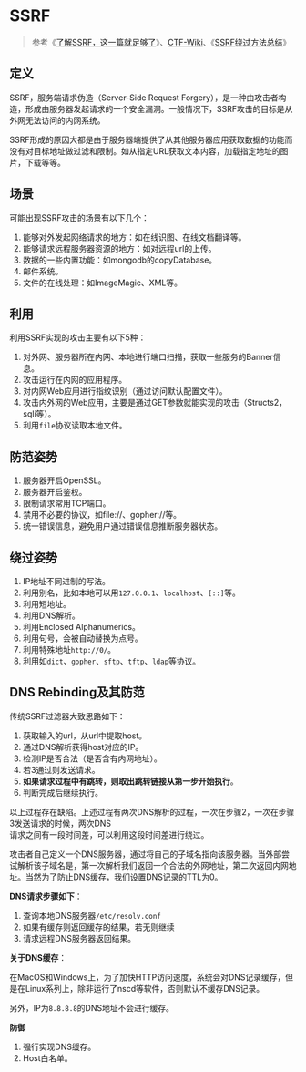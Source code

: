 # SSRF

> 参考《[了解SSRF，这一篇就足够了](https://xz.aliyun.com/t/2115)》、[CTF-Wiki](https://ctf-wiki.github.io/ctf-wiki/web/ssrf-zh/)、《[SSRF绕过方法总结](https://www.secpulse.com/archives/65832.html)》

## 定义

SSRF，服务端请求伪造（Server-Side Request Forgery），是一种由攻击者构造，形成由服务器发起请求的一个安全漏洞。一般情况下，SSRF攻击的目标是从外网无法访问的内网系统。

SSRF形成的原因大都是由于服务器端提供了从其他服务器应用获取数据的功能而没有对目标地址做过滤和限制。如从指定URL获取文本内容，加载指定地址的图片，下载等等。

## 场景

可能出现SSRF攻击的场景有以下几个：

1. 能够对外发起网络请求的地方：如在线识图、在线文档翻译等。
2. 能够请求远程服务器资源的地方：如对远程url的上传。
3. 数据的一些内置功能：如mongodb的copyDatabase。
4. 邮件系统。
5. 文件的在线处理：如ImageMagic、XML等。

## 利用

利用SSRF实现的攻击主要有以下5种：

1. 对外网、服务器所在内网、本地进行端口扫描，获取一些服务的Banner信息。
2. 攻击运行在内网的应用程序。
3. 对内网Web应用进行指纹识别（通过访问默认配置文件）。
4. 攻击内外网的Web应用，主要是通过GET参数就能实现的攻击（Structs2，sqli等）。
5. 利用`file`协议读取本地文件。

## 防范姿势

1. 服务器开启OpenSSL。
2. 服务器开启鉴权。
3. 限制请求常用TCP端口。
4. 禁用不必要的协议，如file://、gopher://等。
5. 统一错误信息，避免用户通过错误信息推断服务器状态。

## 绕过姿势

1. IP地址不同进制的写法。
2. 利用别名，比如本地可以用`127.0.0.1`、`localhost`、`[::]`等。
3. 利用短地址。
4. 利用DNS解析。
5. 利用Enclosed Alphanumerics。
6. 利用句号，会被自动替换为点号。
7. 利用特殊地址`http://0/`。
8. 利用如`dict`、`gopher`、`sftp`、`tftp`、`ldap`等协议。

## DNS Rebinding及其防范

传统SSRF过滤器大致思路如下：

1. 获取输入的url，从url中提取host。
2. 通过DNS解析获得host对应的IP。
3. 检测IP是否合法（是否含有内网地址）。
4. 若3通过则发送请求。
5. **如果请求过程中有跳转，则取出跳转链接从第一步开始执行**。
6. 判断完成后继续执行。

以上过程存在缺陷。上述过程有两次DNS解析的过程，一次在步骤2，一次在步骤3发送请求的时候，两次DNS  
请求之间有一段时间差，可以利用这段时间差进行绕过。

攻击者自己定义一个DNS服务器，通过将自己的子域名指向该服务器。当外部尝试解析该子域名是，第一次解析我们返回一个合法的外网地址，第二次返回内网地址。当然为了防止DNS缓存，我们设置DNS记录的TTL为0。

**DNS请求步骤如下**：

1. 查询本地DNS服务器`/etc/resolv.conf`
2. 如果有缓存则返回缓存的结果，若无则继续
3. 请求远程DNS服务器返回结果。

**关于DNS缓存**：

在MacOS和Windows上，为了加快HTTP访问速度，系统会对DNS记录缓存，但是在Linux系列上，除非运行了nscd等软件，否则默认不缓存DNS记录。

另外，IP为`8.8.8.8`的DNS地址不会进行缓存。

**防御**

1. 强行实现DNS缓存。
2. Host白名单。



